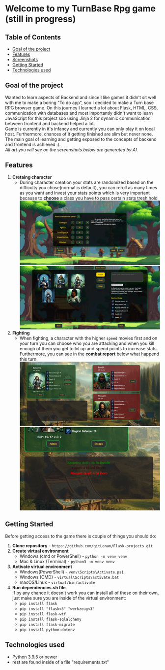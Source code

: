 # Welcome to my TurnBase Rpg game (still in progress)

## Table of Contents
- [Goal of the project](#goal-of-the-project)
- [Features](#features)
- [Screenshots](#screenshots)
- [Getting Started](#getting-started)
- [Technologies used](#technologies-used)

## Goal of the project  
Wanted to learn aspects of Backend and since I like games it didn't sit well with me to make a boring "To do app", soo I decided to make a Turn base RPG browser game. On this journey I learned a lot about Flask, HTML, CSS, communication with databases and most importantly didn't want to learn JavaScript for this project soo using Jinja 2 for dynamic communication between frontend and backend
helped a lot.  
Game is currently in it's infancy and currently you can only play it on local host. Furthermore, chances of it getting finished are slim but never none. The main goal of learning and getting exposed to the concepts of backend and frontend is achieved :).  
*All art you will see on the screenshots below are generated by AI.*

## Features  
1. **Cretaing character**  
   * During character creation your stats are randomized based on the difficulty you chose(normal is default), you can reroll as many times as you want and invest your stats points which is very important because to **choose** a class you have to pass certain stats tresh hold 
   ![Alt Text](/screenshots_for_README/char-creation-stats.JPG)    
   ![Alt Text](/screenshots_for_README/char-creation-characters.JPG)
2. **Fighting**  
   * When fighting, a character with the higher `speed` movies first and on your turn you can choose who you are attacking and when you kill enough of them you get to lvl up and spend points to increase stats. Furthermore, you can see in the **combat report** below what happend this turn.  
   ![Alt Text](/screenshots_for_README/char%20fighting.JPG)  
   ![Alt Text](/screenshots_for_README/combat%20text.JPG)



## Getting Started
Before getting access to the game there is couple of things you should do:
1. **Clone repository** - `https://github.com/gitLonan/Flask-projects.git`
2. **Create virtual environment**
   * Windows (cmd or PowerShell) - `python -m venv venv`
   * Mac & Linux (Terminal) - `python3 -m venv venv`
3. **Activate virtual environment**
   * Windows(PowerShell) - `venv\Scripts\Activate.ps1`
   * Windows (CMD) - `virtual\Scripts\activate.bat`
   * macOS/Linux - `virtual/bin/activate`
4. **Run dependencies.sh file**  
   If by any chance it doesn't work you can install all of these on their own, just make sure you are inside of the virtual environment: 
      * `pip install flask`
      * `pip install "flask<3" "werkzeug<3"`
      * `pip install flask-wtf`
      * `pip install flask-sqlalchemy`
      * `pip install flask-migrate`
      * `pip install python-dotenv`


## Technologies used
 - Python 3.9.5 or newer
 - rest are found inside of a file "requirements.txt"
